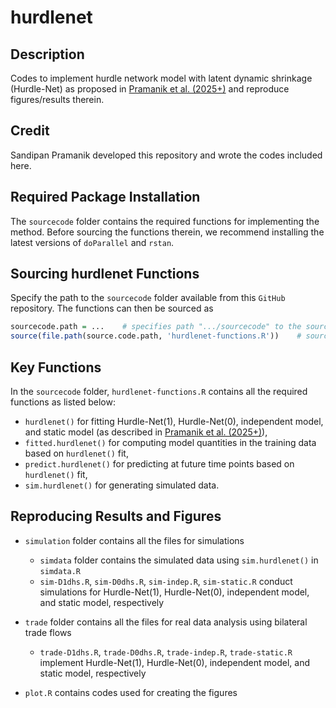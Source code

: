 # hurdlenet

## Description

Codes to implement hurdle network model with latent dynamic shrinkage (Hurdle-Net) as proposed in [Pramanik et al. (2025+)](https://try) and reproduce figures/results therein. 

## Credit

Sandipan Pramanik developed this repository and wrote the codes included here.

## Required Package Installation

The `sourcecode` folder contains the required functions for implementing the method. Before sourcing the functions therein, we recommend installing the latest versions of `doParallel` and `rstan`.

## Sourcing hurdlenet Functions

Specify the path to the `sourcecode` folder available from this `GitHub` repository. The functions can then be sourced as

``` r
sourcecode.path = ...    # specifies path ".../sourcecode" to the sourcecode folder
source(file.path(source.code.path, 'hurdlenet-functions.R'))    # sources "hurdlenet-functions.R"
```

## Key Functions

In the `sourcecode` folder, `hurdlenet-functions.R` contains all the required functions as listed below:
 
 * `hurdlenet()` for fitting Hurdle-Net(1), Hurdle-Net(0), independent model, and static model (as described in [Pramanik et al. (2025+)](https://try)),
 * `fitted.hurdlenet()` for computing model quantities in the training data based on `hurdlenet()` fit,
 * `predict.hurdlenet()` for predicting at future time points based on `hurdlenet()` fit,
 * `sim.hurdlenet()` for generating simulated data.

## Reproducing Results and Figures

* `simulation` folder contains all the files for simulations
  * `simdata` folder contains the simulated data using `sim.hurdlenet()` in `simdata.R`
  * `sim-D1dhs.R`, `sim-D0dhs.R`, `sim-indep.R`, `sim-static.R` conduct simulations for Hurdle-Net(1), Hurdle-Net(0), independent model, and static model, respectively

* `trade` folder contains all the files for real data analysis using bilateral trade flows
  * `trade-D1dhs.R`, `trade-D0dhs.R`, `trade-indep.R`, `trade-static.R` implement Hurdle-Net(1), Hurdle-Net(0), independent model, and static model, respectively

* `plot.R` contains codes used for creating the figures
